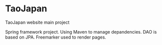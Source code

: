 # TaoJapan
TaoJapan website main project

Spring framework project.
Using Maven to manage depandencies.
DAO is based on JPA.
Freemarker used to render pages.
